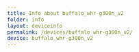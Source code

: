 ```yaml
---
title: Info about buffalo_whr-g300n_v2
folder: info
layout: deviceinfo
permalink: /devices/buffalo_whr-g300n_v2/
device: buffalo_whr-g300n_v2
---
```

